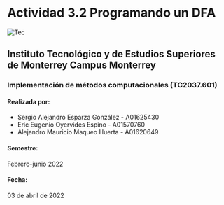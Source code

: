 # Actividad 3.2 Programando un DFA

![Tec](https://user-images.githubusercontent.com/72751268/165428589-cbd94e91-7b63-4ca7-a461-b69038917e4e.jpg)

## Instituto Tecnológico y de Estudios Superiores de Monterrey Campus Monterrey

### Implementación de métodos computacionales (TC2037.601)

#### Realizada por:

- Sergio Alejandro Esparza González - A01625430
- Eric Eugenio Oyervides Espino - A01570760
- Alejandro Mauricio Maqueo Huerta - A01620649

#### Semestre:

Febrero-junio 2022

#### Fecha:

03 de abril de 2022
